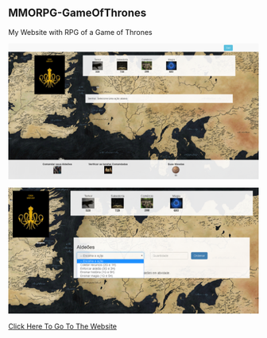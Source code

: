 ## MMORPG-GameOfThrones

My Website with RPG of a Game of Thrones


![Project Photo - 1](https://github.com/ArildoMagno/MMORPG-GameOfThrones/blob/master/got.png)


![Project Photo - 2](https://github.com/ArildoMagno/MMORPG-GameOfThrones/blob/master/got2.png)

[Click Here To Go To The Website](https://polar-island-93157.herokuapp.com/)
